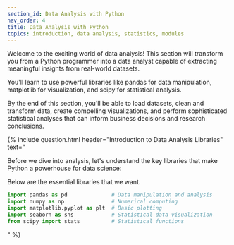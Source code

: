 ```yaml
---
section_id: Data Analysis with Python
nav_order: 4
title: Data Analysis with Python
topics: introduction, data analysis, statistics, modules
---
```


Welcome to the exciting world of data analysis! This section will transform you from a Python programmer into a data analyst capable of extracting meaningful insights from real-world datasets.

You'll learn to use powerful libraries like pandas for data manipulation, matplotlib for visualization, and scipy for statistical analysis.

By the end of this section, you'll be able to load datasets, clean and transform data, create compelling visualizations, and perform sophisticated statistical analyses that can inform business decisions and research conclusions.

{% include question.html header="Introduction to Data Analysis Libraries" text="

Before we dive into analysis, let's understand the key libraries that make Python a powerhouse for data science:

Below are the essential libraries that we want.

```python
import pandas as pd              # Data manipulation and analysis
import numpy as np               # Numerical computing
import matplotlib.pyplot as plt  # Basic plotting
import seaborn as sns            # Statistical data visualization
from scipy import stats          # Statistical functions
```
" %}
